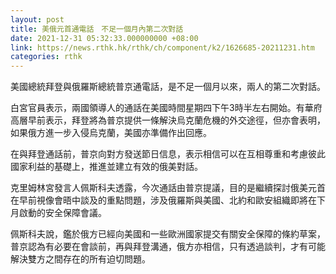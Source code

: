 ```yaml
---
layout: post
title: 美俄元首通電話　不足一個月內第二次對話
date: 2021-12-31 05:32:33.000000000 +08:00
link: https://news.rthk.hk/rthk/ch/component/k2/1626685-20211231.htm
categories: rthk
---
```


美國總統拜登與俄羅斯總統普京通電話，是不足一個月以來，兩人的第二次對話。

白宮官員表示，兩國領導人的通話在美國時間星期四下午3時半左右開始。有華府高層早前表示，拜登將為普京提供一條解決烏克蘭危機的外交途徑，但亦會表明，如果俄方進一步入侵烏克蘭，美國亦準備作出回應。

在與拜登通話前，普京向對方發送節日信息，表示相信可以在互相尊重和考慮彼此國家利益的基礎上，推進並建立有效的俄美對話。

克里姆林宮發言人佩斯科夫透露，今次通話由普京提議，目的是繼續探討俄美元首在早前視像會晤中談及的重點問題，涉及俄羅斯與美國、北約和歐安組織即將在下月啟動的安全保障會議。

佩斯科夫說，鑑於俄方已經向美國和一些歐洲國家提交有關安全保障的條約草案，普京認為有必要在會談前，再與拜登溝通，俄方亦相信，只有透過談判，才有可能解決雙方之間存在的所有迫切問題。
